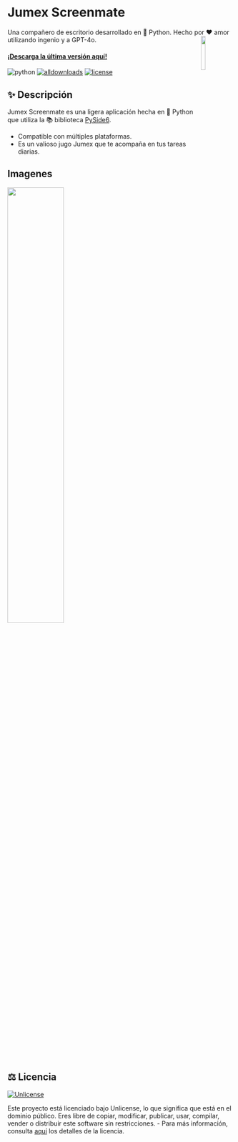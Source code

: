 # Jumex Screenmate
Una compañero de escritorio desarrollado en 🐍 Python. Hecho por ❤ amor utilizando ingenio y a GPT-4o.
<img align="right" width="14%" src="./assets/cover.png">

#### [¡Descarga la última versión aquí!](https://github.com/tivp/Jumex/releases/latest)
<div>
    <img alt="python" src="https://img.shields.io/badge/Python-%3E%3D3.11-3?style=for-the-badge&label=Python&logo=Python&labelColor=0c0d10&logoColor=00AEF0&color=blue"></img>
    <a href="https://github.com/tivp/Jumex/releases/latest"><img src="https://img.shields.io/github/downloads/tivp/Jumex/total?label=Descargas&labelColor=0c0d10&style=for-the-badge&logo=data:image/svg+xml;base64,PHN2ZyB4bWxucz0iaHR0cDovL3d3dy53My5vcmcvMjAwMC9zdmciIHdpZHRoPSIyMSIgaGVpZ2h0PSIyMSIgdmlld0JveD0iMCAwIDI0IDI0IiBmaWxsPSJub25lIiBzdHJva2U9IndoaXRlIiBzdHJva2Utd2lkdGg9IjIuMiIgc3Ryb2tlLWxpbmVjYXA9InJvdW5kIiBzdHJva2UtbGluZWpvaW49ImFyY3MiPgogIDxwYXRoIGQ9Ik0zIDE1djRjMCAxLjEuOSAyIDIgMmgxNGEyIDIgMCAwIDAgMi0ydi00TTE3IDlsLTUgNS01LTVNMTIgMTIuOFYyLjUiPjwvcGF0aD4KPC9zdmc+Cg==" alt="alldownloads"></a>
    <a href="#️-licencia"><img src="https://img.shields.io/github/license/tivp/Jumex?label=Licencia&labelColor=0c0d10&logo=data:image/svg+xml;base64,PHN2ZyB4bWxucz0iaHR0cDovL3d3dy53My5vcmcvMjAwMC9zdmciIGZpbGw9Im5vbmUiIHZpZXdCb3g9IjAgMCAyNCAyNCIgc3Ryb2tlPSIjRkZGIj48cGF0aCBzdHJva2UtbGluZWNhcD0icm91bmQiIHN0cm9rZS1saW5lam9pbj0icm91bmQiIHN0cm9rZS13aWR0aD0iMiIgZD0ibTMgNiAzIDFtMCAwLTMgOWE1LjAwMiA1LjAwMiAwIDAgMCA2LjAwMSAwTTYgN2wzIDlNNiA3bDYtMm02IDIgMy0xbS0zIDEtMyA5YTUuMDAyIDUuMDAyIDAgMCAwIDYuMDAxIDBNMTggN2wzIDltLTMtOS02LTJtMC0ydjJtMCAxNlY1bTAgMTZIOW0zIDBoMyIvPjwvc3ZnPg==&style=for-the-badge" alt="license"></a>
</div>

## ✨ Descripción
Jumex Screenmate es una ligera aplicación hecha en 🐍 Python que utiliza la 📚 biblioteca [PySide6](https://www.qt.io/qt-for-python).
* Compatible con múltiples plataformas.
* Es un valioso jugo Jumex que te acompaña en tus tareas diarias.

## Imagenes
<img src=./assets/screenshot-01.png width=50%>

## ⚖️ Licencia
[![Unlicense](https://upload.wikimedia.org/wikipedia/commons/a/ac/License_icon-pd-88x31.svg)](http://unlicense.org)

Este proyecto está licenciado bajo Unlicense, lo que significa que está en el dominio público. Eres libre de copiar, modificar, publicar, usar, compilar, vender o distribuir este software sin restricciones. - Para más información, consulta [aquí](./LICENSE) los detalles de la licencia.

